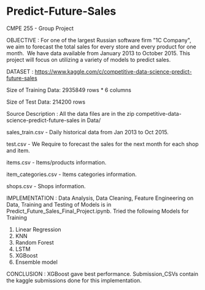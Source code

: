 # Predict-Future-Sales
CMPE 255 - Group Project

OBJECTIVE : 
For one of the largest Russian software firm "1C Company", we aim to forecast the total sales for every store and every product for one month. 
We have data available from January 2013 to October 2015. This project will focus on utilizing a variety of models to predict sales.

DATASET : 
https://www.kaggle.com/c/competitive-data-science-predict-future-sales

Size of Training Data: 2935849 rows * 6 columns

Size of Test Data: 214200 rows 

Source	Description : All the data files are in the zip competitive-data-science-predict-future-sales in Data/

sales_train.csv -	Daily historical data from Jan 2013 to Oct 2015.

test.csv	-  We Require to forecast the sales for the next month for each shop and item.

items.csv -	Items/products information.

item_categories.csv	- Items categories information.

shops.csv	- Shops information.

IMPLEMENTATION : 
Data Analysis, Data Cleaning, Feature Engineering on Data, Training and Testing of Models is in Predict_Future_Sales_Final_Project.ipynb.
Tried the following Models for Training
1) Linear Regression
2) KNN
3) Random Forest
4) LSTM
5) XGBoost 
6) Ensemble model

CONCLUSION : XGBoost gave best performance.
Submission_CSVs contain the kaggle submissions done for this implementation.



